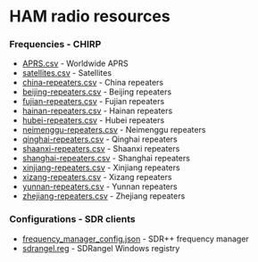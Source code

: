 # HAM radio resources

### Frequencies - CHIRP

* [APRS.csv](APRS.csv) - Worldwide APRS
* [satellites.csv](satellites.csv) - Satellites
* [china-repeaters.csv](china-repeaters.csv) - China repeaters
* [beijing-repeaters.csv](beijing-repeaters.csv) - Beijing repeaters
* [fujian-repeaters.csv](fujian-repeaters.csv) - Fujian repeaters
* [hainan-repeaters.csv](hainan-repeaters.csv) - Hainan repeaters
* [hubei-repeaters.csv](hubei-repeaters.csv) - Hubei repeaters
* [neimenggu-repeaters.csv](neimenggu-repeaters.csv) - Neimenggu repeaters
* [qinghai-repeaters.csv](qinghai-repeaters.csv) - Qinghai repeaters
* [shaanxi-repeaters.csv](shaanxi-repeaters.csv) - Shaanxi repeaters
* [shanghai-repeaters.csv](shanghai-repeaters.csv) - Shanghai repeaters
* [xinjiang-repeaters.csv](xinjiang-repeaters.csv) - Xinjiang repeaters
* [xizang-repeaters.csv](xizang-repeaters.csv) - Xizang repeaters
* [yunnan-repeaters.csv](yunnan-repeaters.csv) - Yunnan repeaters
* [zhejiang-repeaters.csv](zhejiang-repeaters.csv) - Zhejiang repeaters

### Configurations - SDR clients

* [frequency_manager_config.json](frequency_manager_config.json) - SDR++ frequency manager
* [sdrangel.reg](sdrangel.reg) - SDRangel Windows registry
